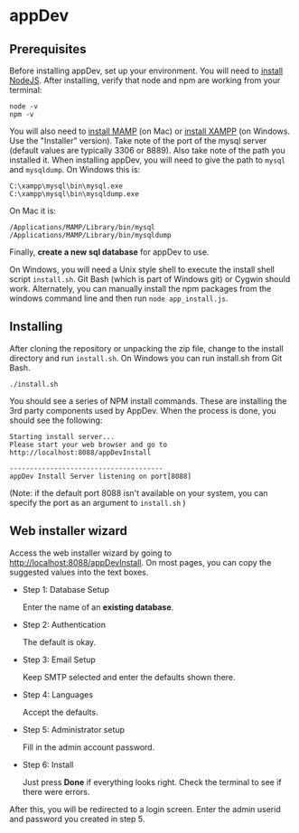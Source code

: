 appDev
======

Prerequisites
-------------

Before installing appDev, set up your environment. You will need to [install NodeJS](http://nodejs.org/). After installing, verify that node and npm are working from your terminal:

    node -v
    npm -v
    
You will also need to [install MAMP](http://www.mamp.info/en/index.html) (on Mac) or [install XAMPP](http://www.apachefriends.org/en/xampp-windows.html) (on Windows. Use the "Installer" version). Take note of the port of the mysql server (default values are typically 3306 or 8889). Also take note of the path you installed it. When installing appDev, you will need to give the path to `mysql` and `mysqldump`. On Windows this is:

    C:\xampp\mysql\bin\mysql.exe
    C:\xampp\mysql\bin\mysqldump.exe
    
On Mac it is:

    /Applications/MAMP/Library/bin/mysql
    /Applications/MAMP/Library/bin/mysqldump

Finally, **create a new sql database** for appDev to use. 

On Windows, you will need a Unix style shell to execute the install shell script `install.sh`. Git Bash (which is part of Windows git) or Cygwin should work. Alternately, you can manually install the npm packages from the windows command line and then run `node app_install.js`.

Installing
----------

After cloning the repository or unpacking the zip file, change to the install directory and run `install.sh`. On Windows you can run install.sh from Git Bash.

    ./install.sh
    
You should see a series of NPM install commands. These are installing the 3rd party components used by AppDev. When the process is done, you should see the following:

    Starting install server...
    Please start your web browser and go to http://localhost:8088/appDevInstall

    --------------------------------------
    appDev Install Server listening on port[8088]

(Note: if the default port 8088 isn't available on your system, you can specify the port as an argument to `install.sh` )

Web installer wizard
--------------------

Access the web installer wizard by going to [http://localhost:8088/appDevInstall](http://localhost:8088/appDevInstall). On most pages, you can copy the suggested values into the text boxes.

*   Step 1: Database Setup

    Enter the name of an **existing database**.

*   Step 2: Authentication

    The default is okay.

*   Step 3: Email Setup
 
    Keep SMTP selected and enter the defaults shown there.

*   Step 4: Languages

    Accept the defaults.
   
*   Step 5: Administrator setup

    Fill in the admin account password.

*   Step 6: Install
    
    Just press **Done** if everything looks right. Check the terminal to see if there were errors.

After this, you will be redirected to a login screen. Enter the admin userid and password you created in step 5.